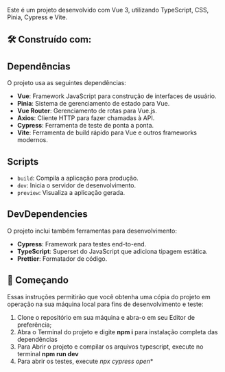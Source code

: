 Este é um projeto desenvolvido com Vue 3, utilizando TypeScript, CSS, Pinia, Cypress e Vite.

## 🛠️ Construído com:

## Dependências

O projeto usa as seguintes dependências:

- **Vue**: Framework JavaScript para construção de interfaces de usuário.
- **Pinia**: Sistema de gerenciamento de estado para Vue.
- **Vue Router**: Gerenciamento de rotas para Vue.js.
- **Axios**: Cliente HTTP para fazer chamadas à API.
- **Cypress**: Ferramenta de teste de ponta a ponta.
- **Vite**: Ferramenta de build rápido para Vue e outros frameworks modernos.

## Scripts

- `build`: Compila a aplicação para produção.
- `dev`: Inicia o servidor de desenvolvimento.
- `preview`: Visualiza a aplicação gerada.

## DevDependencies

O projeto inclui também ferramentas para desenvolvimento:

- **Cypress**: Framework para testes end-to-end.
- **TypeScript**: Superset do JavaScript que adiciona tipagem estática.
- **Prettier**: Formatador de código.

## 🚀 Começando

Essas instruções permitirão que você obtenha uma cópia do projeto em operação na sua máquina local para fins de desenvolvimento e teste:

1. Clone o repositório em sua máquina e abra-o em seu Editor de preferência;
2. Abra o Terminal do projeto e digite     **npm i**      para instalação completa das dependências
3. Para Abrir o projeto e compilar os arquivos typescript, execute no terminal     **npm run dev**
4. Para abrir os testes, execute    *npx cypress open**
